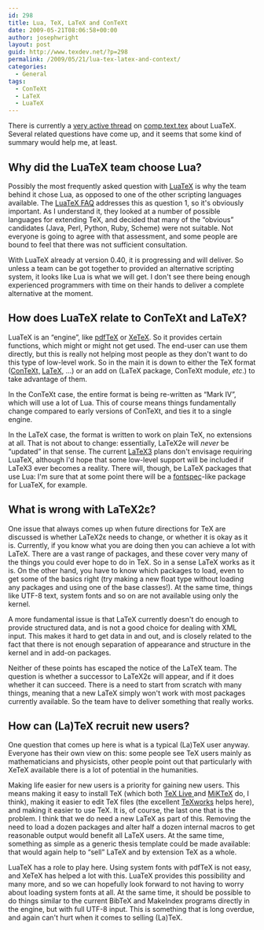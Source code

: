```yaml
---
id: 298
title: Lua, TeX, LaTeX and ConTeXt
date: 2009-05-21T08:06:58+00:00
author: josephwright
layout: post
guid: http://www.texdev.net/?p=298
permalink: /2009/05/21/lua-tex-latex-and-context/
categories:
  - General
tags:
  - ConTeXt
  - LaTeX
  - LuaTeX
---
```

There is currently a [very active thread](http://groups.google.com/group/comp.text.tex/browse_frm/thread/d352212826544c1d/0d41be1dfa4107e8) on [comp.text.tex](http://groups.google.com/group/comp.text.tex/topics) about LuaTeX. Several related questions have come up, and it seems that some kind of summary would help me, at least.

## Why did the LuaTeX team choose Lua?

Possibly the most frequently asked question with [LuaTeX](http://www.luatex.org) is why the team behind it chose Lua, as opposed to one of the other scripting languages available. The [LuaTeX FAQ](http://www.luatex.org/faq.html) addresses this as question 1, so it's obviously important. As I understand it, they looked at a number of possible languages for extending TeX, and decided that many of the “obvious” candidates (Java, Perl, Python, Ruby, Scheme) were not suitable. Not everyone is going to agree with that assessment, and some people are bound to feel that there was not sufficient consultation.

With LuaTeX already at version 0.40, it is progressing and will deliver. So unless a team can be got together to provided an alternative scripting system, it looks like Lua is what we will get. I don't see there being enough experienced programmers with time on their hands to deliver a complete alternative at the moment.

## How does LuaTeX relate to ConTeXt and LaTeX?

LuaTeX is an “engine”, like [pdfTeX](http://www.pdftex.org) or [XeTeX](http://www.tug.org/xetex/). So it provides certain functions, which might or might not get used. The end-user can use them directly, but this is really not helping most people as they don't want to do this type of low-level work. So in the main it is down to either the TeX format ([ConTeXt,](http://wiki.contextgarden.net/Main_Page) [LaTeX](http://www.latex-project.org/), …) or an add on (LaTeX package,  ConTeXt module, _etc_.) to take advantage of them.

In the ConTeXt case, the entire format is being re-written as “Mark IV”, which will use a lot of Lua. This of course means things fundamentally change compared to early versions of ConTeXt, and ties it to a single engine.

In the LaTeX case, the format is written to work on plain TeX, no extensions at all. That is not about to change: essentially, LaTeX2e will _never_ be “updated” in that sense. The current [LaTeX3](http://www.latex-project.org/latex3.html) plans don't envisage requiring LuaTeX, although I'd hope that some low-level support will be included if LaTeX3 ever becomes a reality. There will, though, be LaTeX packages that use Lua: I'm sure that at some point there will be a [fontspec](https://ctan.org/pkg/fontspec)-like package for LuaTeX, for example.

## What is wrong with LaTeX2ε?

One issue that always comes up when future directions for TeX are discussed is whether LaTeX2ε needs to change, or whether it is okay as it is. Currently, if you know what you are doing then you can achieve a lot with LaTeX. There are a vast range of packages, and these cover very many of the things you could ever hope to do in TeX. So in a sense LaTeX works as it is. On the other hand, you have to know which packages to load, even to get some of the basics right (try making a new float type without loading any packages and using one of the base classes!). At the same time, things like UTF-8 text, system fonts and so on are not available using only the kernel.

A more fundamental issue is that LaTeX currently doesn't do enough to provide structured data, and is not a good choice for dealing with XML input. This makes it hard to get data in and out, and is closely related to the fact that there is not enough separation of appearance and structure in the kernel and in add-on packages.

Neither of these points has escaped the notice of the LaTeX team. The question is whether a successor to LaTeX2ε will appear, and if it does whether it can succeed. There is a need to start from scratch with many things, meaning that a new LaTeX simply won't work with most packages currently available. So the team have to deliver something that really works.

## How can (La)TeX  recruit new users?

One question that comes up here is what is a typical (La)TeX user anyway. Everyone has their own view on this: some people see TeX users mainly as mathematicians and physicists, other people point out that particularly with XeTeX available there is a lot of potential in the humanities.

Making life easier for new users is a priority for gaining new users. This means making it easy to install TeX (which both [TeX Live ](http://www.tug.org/texlive/)and [MiKTeX](http://www.miktex.org/) do, I think), making it easier to edit TeX files (the excellent [TeXworks](http://www.texworks.org/) helps here), and making it easier to use TeX. It is, of course, the last one that is the problem.  I think that we do need a new LaTeX as part of this. Removing the need to load a dozen packages and alter half a dozen internal macros to get reasonable output would benefit all LaTeX users. At the same time, something as simple as a generic thesis template could be made available: that would again help to “sell” LaTeX and by extension TeX as a whole.

LuaTeX has a role to play here. Using system fonts with pdfTeX is not easy, and XeTeX has helped a lot with this. LuaTeX provides this possibility and many more, and so we can hopefully look forward to not having to worry about loading system fonts at all. At the same time, it should be possible to do things similar to the current BibTeX and MakeIndex programs directly in the engine, but with full UTF-8 input. This is something that is long overdue, and again can't hurt when it comes to selling (La)TeX.
